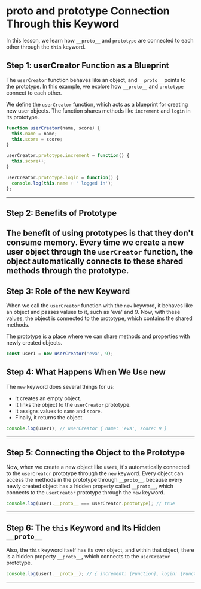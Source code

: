 # __proto__ and prototype Connection Through this Keyword

In this lesson, we learn how `__proto__` and `prototype` are connected to each other through the `this` keyword.

## Step 1: userCreator Function as a Blueprint
The `userCreator` function behaves like an object, and `__proto__` points to the prototype. In this example, we explore how `__proto__` and `prototype` connect to each other.

We define the `userCreator` function, which acts as a blueprint for creating new user objects. The function shares methods like `increment` and `login` in its prototype.

```javascript
function userCreator(name, score) {
  this.name = name;
  this.score = score;
}

userCreator.prototype.increment = function() {
  this.score++;
}

userCreator.prototype.login = function() {
  console.log(this.name + ' logged in');
};
```
---
## Step 2: Benefits of Prototype
The benefit of using prototypes is that they don't consume memory. Every time we create a new user object through the `userCreator` function, the object automatically connects to these shared methods through the prototype.
---
## Step 3: Role of the new Keyword
When we call the `userCreator` function with the `new` keyword, it behaves like an object and passes values to it, such as 'eva' and 9. Now, with these values, the object is connected to the prototype, which contains the shared methods.

The prototype is a place where we can share methods and properties with newly created objects.

```javascript
const user1 = new userCreator('eva', 9);
```

## Step 4: What Happens When We Use new
The `new` keyword does several things for us:

- It creates an empty object.
- It links the object to the `userCreator` prototype.
- It assigns values to `name` and `score`.
- Finally, it returns the object.

```javascript
console.log(user1); // userCreator { name: 'eva', score: 9 }
```
---
## Step 5: Connecting the Object to the Prototype
Now, when we create a new object like `user1`, it's automatically connected to the `userCreator` prototype through the `new` keyword. Every object can access the methods in the prototype through `__proto__`, because every newly created object has a hidden property called `__proto__`, which connects to the `userCreator` prototype through the `new` keyword.

```javascript
console.log(user1.__proto__ === userCreator.prototype); // true
```
---
## Step 6: The `this` Keyword and Its Hidden `__proto__`
Also, the `this` keyword itself has its own object, and within that object, there is a hidden property `__proto__`, which connects to the `userCreator` prototype.

```javascript
console.log(user1.__proto__); // { increment: [Function], login: [Function] }
```
---
